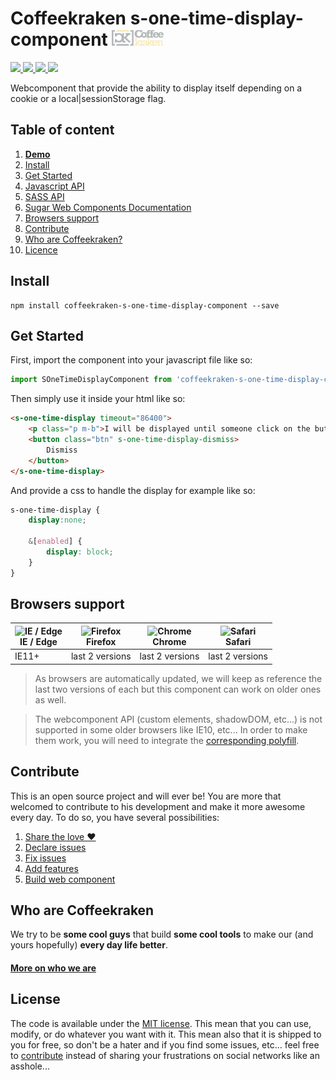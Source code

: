 # Coffeekraken s-one-time-display-component <img src=".resources/coffeekraken-logo.jpg" height="25px" />

<p>
	<!-- <a href="https://travis-ci.org/coffeekraken/s-one-time-display-component">
		<img src="https://img.shields.io/travis/coffeekraken/s-one-time-display-component.svg?style=flat-square" />
	</a> -->
	<a href="https://www.npmjs.com/package/coffeekraken-s-one-time-display-component">
		<img src="https://img.shields.io/npm/v/coffeekraken-s-one-time-display-component.svg?style=flat-square" />
	</a>
	<a href="https://github.com/coffeekraken/s-one-time-display-component/blob/master/LICENSE.txt">
		<img src="https://img.shields.io/npm/l/coffeekraken-s-one-time-display-component.svg?style=flat-square" />
	</a>
	<!-- <a href="https://github.com/coffeekraken/s-one-time-display-component">
		<img src="https://img.shields.io/npm/dt/coffeekraken-s-one-time-display-component.svg?style=flat-square" />
	</a>
	<a href="https://github.com/coffeekraken/s-one-time-display-component">
		<img src="https://img.shields.io/github/forks/coffeekraken/s-one-time-display-component.svg?style=social&label=Fork&style=flat-square" />
	</a>
	<a href="https://github.com/coffeekraken/s-one-time-display-component">
		<img src="https://img.shields.io/github/stars/coffeekraken/s-one-time-display-component.svg?style=social&label=Star&style=flat-square" />
	</a> -->
	<a href="https://twitter.com/coffeekrakenio">
		<img src="https://img.shields.io/twitter/url/http/coffeekrakenio.svg?style=social&style=flat-square" />
	</a>
	<a href="http://coffeekraken.io">
		<img src="https://img.shields.io/twitter/url/http/shields.io.svg?style=flat-square&label=coffeekraken.io&colorB=f2bc2b&style=flat-square" />
	</a>
</p>

Webcomponent that provide the ability to display itself depending on a cookie or a local|sessionStorage flag.

## Table of content

1. **[Demo](http://components.coffeekraken.io/app/s-one-time-display-component)**
2. [Install](#readme-install)
3. [Get Started](#readme-get-started)
4. [Javascript API](doc/js)
5. [SASS API](doc/sass)
6. [Sugar Web Components Documentation](https://github.com/coffeekraken/sugar/blob/master/doc/webcomponent.md)
7. [Browsers support](#readme-browsers-support)
8. [Contribute](#readme-contribute)
9. [Who are Coffeekraken?](#readme-who-are-coffeekraken)
10. [Licence](#readme-license)

<a name="readme-install"></a>
## Install

```
npm install coffeekraken-s-one-time-display-component --save
```

<a name="readme-get-started"></a>
## Get Started

First, import the component into your javascript file like so:

```js
import SOneTimeDisplayComponent from 'coffeekraken-s-one-time-display-component'
```

Then simply use it inside your html like so:

```html
<s-one-time-display timeout="86400">
	<p class="p m-b">I will be displayed until someone click on the button bellow</p>
	<button class="btn" s-one-time-display-dismiss>
		Dismiss
	</button>
</s-one-time-display>
```

And provide a css to handle the display for example like so:

```scss
s-one-time-display {
	display:none;

	&[enabled] {
		display: block;
	}
}
```

<a id="readme-browsers-support"></a>
## Browsers support

| <img src="https://raw.githubusercontent.com/godban/browsers-support-badges/master/src/images/edge.png" alt="IE / Edge" width="16px" height="16px" /></br>IE / Edge | <img src="https://raw.githubusercontent.com/godban/browsers-support-badges/master/src/images/firefox.png" alt="Firefox" width="16px" height="16px" /></br>Firefox | <img src="https://raw.githubusercontent.com/godban/browsers-support-badges/master/src/images/chrome.png" alt="Chrome" width="16px" height="16px" /></br>Chrome | <img src="https://raw.githubusercontent.com/godban/browsers-support-badges/master/src/images/safari.png" alt="Safari" width="16px" height="16px" /></br>Safari |
| --------- | --------- | --------- | --------- |
| IE11+ | last 2 versions| last 2 versions| last 2 versions

> As browsers are automatically updated, we will keep as reference the last two versions of each but this component can work on older ones as well.

> The webcomponent API (custom elements, shadowDOM, etc...) is not supported in some older browsers like IE10, etc... In order to make them work, you will need to integrate the [corresponding polyfill](https://www.webcomponents.org/polyfills).

<a id="readme-contribute"></a>
## Contribute

This is an open source project and will ever be! You are more that welcomed to contribute to his development and make it more awesome every day.
To do so, you have several possibilities:

1. [Share the love ❤️](https://github.com/Coffeekraken/coffeekraken/blob/master/contribute.md#contribute-share-the-love)
2. [Declare issues](https://github.com/Coffeekraken/coffeekraken/blob/master/contribute.md#contribute-declare-issues)
3. [Fix issues](https://github.com/Coffeekraken/coffeekraken/blob/master/contribute.md#contribute-fix-issues)
4. [Add features](https://github.com/Coffeekraken/coffeekraken/blob/master/contribute.md#contribute-add-features)
5. [Build web component](https://github.com/Coffeekraken/coffeekraken/blob/master/contribute.md#contribute-build-web-component)

<a id="readme-who-are-coffeekraken"></a>
## Who are Coffeekraken

We try to be **some cool guys** that build **some cool tools** to make our (and yours hopefully) **every day life better**.  

#### [More on who we are](https://github.com/Coffeekraken/coffeekraken/blob/master/who-are-we.md)

<a id="readme-license"></a>
## License

The code is available under the [MIT license](LICENSE.txt). This mean that you can use, modify, or do whatever you want with it. This mean also that it is shipped to you for free, so don't be a hater and if you find some issues, etc... feel free to [contribute](https://github.com/Coffeekraken/coffeekraken/blob/master/contribute.md) instead of sharing your frustrations on social networks like an asshole...

